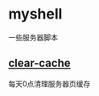 # myshell
一些服务器脚本

## [clear-cache](https://github.com/Ccapton/myshell/tree/master/clear-cache)
每天0点清理服务器页缓存